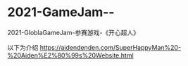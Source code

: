 # 2021-GameJam--
2021-GloblaGameJam-参赛游戏-《开心超人》


以下为介绍 https://aidendenden.com/SuperHappyMan%20-%20Aiden%E2%80%99s%20Website.html
